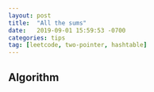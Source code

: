 ```yaml
---
layout: post
title:  "All the sums"
date:   2019-09-01 15:59:53 -0700
categories: tips
tag: [leetcode, two-pointer, hashtable]
---
```


## Algorithm
